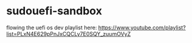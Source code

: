 # sudouefi-sandbox
flowing the uefi os dev playlist here: https://www.youtube.com/playlist?list=PLxN4E629pPnJxCQCLy7E0SQY_zuumOVyZ
